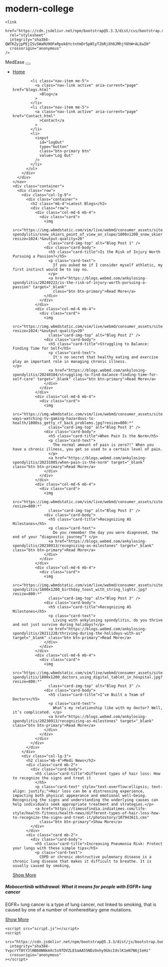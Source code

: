 # modern-college

<!DOCTYPE html>
<html lang="en">
  <head>
    <meta charset="utf-8" />
    <meta name="viewport" content="width=device-width, initial-scale=1" />
    <title>Bootstrap demo</title>
    <link rel="stylesheet" href="style.css" />
    <link
      rel="stylesheet"
      href="https://cdnjs.cloudflare.com/ajax/libs/font-awesome/5.15.4/css/all.min.css"
    />

    <link
      href="https://cdn.jsdelivr.net/npm/bootstrap@5.3.3/dist/css/bootstrap.min.css"
      rel="stylesheet"
      integrity="sha384-QWTKZyjpPEjISv5WaRU9OFeRpok6YctnYmDr5pNlyT2bRjXh0JMhjY6hW+ALEwIH"
      crossorigin="anonymous"
    />
  </head>
  <body>
    <nav class="navbar mb-5 navbar-shadow navbar-expand-lg bg-body-tertiary">
      <div class="container">
        <!-- <a class="navbar-brand" href="#"><img src="logo.png" alt="logo" /></a> -->
        <a href="navbar-brand" style="text-decoration: none">MedEase</a>
        <button
          class="navbar-toggler bg-white collapsed"
          type="button"
          data-bs-toggle="collapse"
          data-bs-target="#navbarSupportedContent"
          aria-controls="navbarSupportedContent"
          aria-expanded="false"
          aria-label="Toggle navigation"
        >
          <span class="navbar-toggler-icon"></span>
        </button>
        <div class="collapse navbar-collapse" id="navbarSupportedContent">
          <ul class="navbar-nav ms-auto mb-2 mb-lg-0">
            <li class="nav-item me-5">
              <a class="nav-link disabled" aria-current="page" href="index.html"
                >Home</a
              >
            </li>

            <li class="nav-item me-5">
              <a class="nav-link active" aria-current="page" href="blogs.html"
                >Blog</a
              >
            </li>
            <li class="nav-item me-5">
              <a class="nav-link active" aria-current="page" href="Contact.html"
                >Contact</a
              >
            </li>
            <li>
              <input
                id="logOut"
                type="button"
                class="btn-primary btn"
                value="Log Out"
              />
            </li>
          </ul>
        </div>
      </div>
    </nav>
    <div class="container">
      <div class="row">
        <div class="col-lg-9">
          <div class="container">
            <h2 class="mb-4">Latest Blogs</h2>
            <div class="row">
              <div class="col-md-6 mb-4">
                <div class="card">
                  <img
                    src="https://img.wbmdstatic.com/vim/live/webmd/consumer_assets/site_images/article_thumbnails/blog_posts/ankylosing-spondylitis/snow_skiers_point_of_view_on_slope/1800x1200_snow_skiers_point_of_view_on_slope.jpg?resize=1024:*&output-quality=20"
                    class="card-img-top" alt="Blog Post 1" />
                  <div class="card-body">
                    <h5 class="card-title">Is the Risk of Injury Worth Pursuing a Passion?</h5>
                    <p class="card-text">
                      If you asked me if I consider myself athletic, my first instinct would be to say no.
                    </p>
                    <a href="https://blogs.webmd.com/ankylosing-spondylitis/20240222/is-the-risk-of-injury-worth-pursuing-a-passion" target="_blank"
                      class="btn btn-primary">Read More</a>
                  </div>
                </div>
              </div>
              <div class="col-md-6 mb-4">
                <div class="card">
                  <img
                    src="https://img.wbmdstatic.com/vim/live/webmd/consumer_assets/site_images/article_thumbnails/blog_posts/depression/1800x1200_woman_cutting_fresh_vegetables.jpg?resize=1024:*&output-quality=20"
                    class="card-img-top" alt="Blog Post 2" />
                  <div class="card-body">
                    <h5 class="card-title">Struggling to Balance: Finding Time for Self</h5>
                    <p class="card-text">
                      It's no secret that healthy eating and exercise play an important role in managing chronic illness.                </p>
                    <a href="https://blogs.webmd.com/ankylosing-spondylitis/20240104/struggling-to-find-balance-finding-time-for-self-care" target="_blank" class="btn btn-primary">Read More</a>
                  </div>
                </div>
              </div>
              <div class="col-md-6 mb-4">
                <div class="card">
                  <img
                    src="https://img.wbmdstatic.com/vim/live/webmd/consumer_assets/site_images/articles/health_tools/10-ways-watching-tv-gaming-hazardous-to-health/1800ss_getty_rf_back_problems.jpg?resize=800:*"
                    class="card-img-top" alt="Blog Post 3" />
                  <div class="card-body">
                    <h5 class="card-title">When Pain Is the Norm</h5>
                    <p class="card-text">
                      The normal amount of pain is zero?!" When you have a chronic illness, you get so used to a certain level of pain. 
                    </p>
                    <a href="https://blogs.webmd.com/ankylosing-spondylitis/20231005/when-pain-is-the-norm" target="_blank" class="btn btn-primary">Read More</a>
                  </div>
                </div>
              </div>
              <div class="col-md-6 mb-4">
                <div class="card">
                  <img
                    src="https://img.wbmdstatic.com/vim/live/webmd/consumer_assets/site_images/article_thumbnails/features/_2022/01_2022/plan_and_prepare_for_the_unexpected_migraine_features/1800x1200_plan_and_prepare_for_the_unexpected_migraine_features.jpg?resize=800:*"
                    class="card-img-top" alt="Blog Post 3" />
                  <div class="card-body">
                    <h5 class="card-title">Recognizing AS Milestones</h5>
                    <p class="card-text">
                      Do you remember the day you were diagnosed, the end of your “diagnostic journey”? </p>
                    <a href="https://blogs.webmd.com/ankylosing-spondylitis/20230913/recognizing-as-milestones" target="_blank" class="btn btn-primary">Read More</a>
                  </div>
                </div>
              </div>    
              <div class="col-md-6 mb-4">
                <div class="card">
                  <img
                    src="https://img.wbmdstatic.com/vim/live/webmd/consumer_assets/site_images/article_thumbnails/blog_posts/ankylosing-spondylitis/1800x1200_birthday_toast_with_string_lights.jpg?resize=800:*"
                    class="card-img-top" alt="Blog Post 3" />
                  <div class="card-body">
                    <h5 class="card-title">Recognizing AS Milestones</h5>
                    <p class="card-text">
                      Living with ankylosing spondylitis, do you thrive and not just survive during holidays?</p>
                    <a href="https://blogs.webmd.com/ankylosing-spondylitis/20211228/thriving-during-the-holidays-with-as" target="_blank" class="btn btn-primary">Read More</a>
                  </div>
                </div>
              </div>    
              <div class="col-md-6 mb-4">
                <div class="card">
                  <img
                    src="https://img.wbmdstatic.com/vim/live/webmd/consumer_assets/site_images/article_thumbnails/blog_posts/ankylosing-spondylitis/1800x1200_doctors_using_digital_tablet_in_hospital.jpg?resize=800:*"
                    class="card-img-top" alt="Blog Post 3" />
                  <div class="card-body">
                    <h5 class="card-title">I’ve Built a Team of Doctors</h5>
                    <p class="card-text">
                      What’s my relationship like with my doctor? Well, it’s complicated. </p>
                    <a href="https://blogs.webmd.com/ankylosing-spondylitis/20230913/recognizing-as-milestones" target="_blank" class="btn btn-primary">Read More</a>
                  </div>
                </div>
              </div>            
            </div>
          </div>
        </div>
        <div class="col-lg-3">
          <h2 class="mb-4">Medi News</h2>
          <div class="card mb-2">
            <div class="card-body">
              <h5 class="card-title">Different types of hair loss: How to recognize the signs and treat it
              </h5>
              <p class="card-text" style="text-overflow:ellipsis; text-align: justify;">Hair loss can be a distressing experience, impacting both physical appearance and emotional well-being. Recognizing the signs and understanding the underlying causes can help individuals seek appropriate treatment and strategies.</p>
              <a href="https://timesofindia.indiatimes.com/life-style/health-fitness/health-news/different-types-of-hair-loss-how-to-recognize-the-signs-and-treat-it/photostory/107943611.cms"
                class="btn btn-primary">Show More</a>
            </div>
          </div>
          <div class="card mb-2">
            <div class="card-body">
              <h5 class="card-title">Increasing Pneumonia Risk: Protect your lungs with these simple tips</h5>
              <p class="card-text">
                COPD or chronic obstructive pulmonary disease is a chronic lung disease that makes it difficult to breathe. It is usually caused by smoking,
</p>
              <a href="https://timesofindia.indiatimes.com/life-style/health-fitness/health-news/increase-pneumonia-risk-protect-your-lungs-with-simple-tips/articleshow/107939394.cms"
                class="btn btn-primary">Show More</a>
            </div>
          </div>
          <div class="card mb-2">
            <div class="card-body">
              <h5 class="card-title">Mobocertinib withdrawal: What it means for people with EGFR+ lung cancer</h5>
              <p class="card-text">EGFR+ lung cancer is a type of lung cancer, not linked to smoking, that is caused by one of a number of nonhereditary gene mutations.</p>
              <a href="https://www.medicalnewstoday.com/articles/mobocertinib-withdrawal-what-it-means-for-people-with-egfr-lung-cancer"
                class="btn btn-primary">Show More</a>
            </div>
          </div>    
        </div>
      </div>
    </div>
    </div>

    <script src="script.js"></script>
    <script
      src="https://cdn.jsdelivr.net/npm/bootstrap@5.3.3/dist/js/bootstrap.bundle.min.js"
      integrity="sha384-YvpcrYf0tY3lHB60NNkmXc5s9fDVZLESaAA55NDzOxhy9GkcIdslK1eN7N6jIeHz"
      crossorigin="anonymous"
    ></script>
  </body>
</html>

